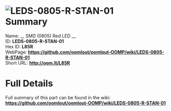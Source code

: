 
![LEDS-0805-R-STAN-01](https://github.com/oomlout/oomlout-OOMP/blob/master/parts/LEDS-0805-R-STAN-01/LEDS-0805-R-STAN-01_420.jpg)   
Summary
=================
  
Name: __ SMD (0805) Red LED __    
ID: __LEDS-0805-R-STAN-01__   
Hex ID: __L85R__   
WebPage: __https://github.com/oomlout/oomlout-OOMP/wiki/LEDS-0805-R-STAN-01__   
Short URL: __http://oom.lt/L85R__   

Full Details
==========================
Full summary of this part can be found in the wiki:   
__https://github.com/oomlout/oomlout-OOMP/wiki/LEDS-0805-R-STAN-01__    

